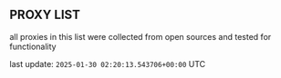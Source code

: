 ## PROXY LIST

all proxies in this list were collected from open sources and tested for functionality

last update: `2025-01-30 02:20:13.543706+00:00` UTC